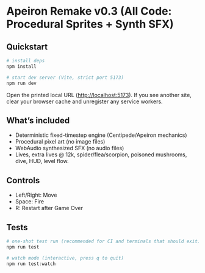 # Apeiron Remake v0.3 (All Code: Procedural Sprites + Synth SFX)

## Quickstart

```powershell
# install deps
npm install

# start dev server (Vite, strict port 5173)
npm run dev
```

Open the printed local URL (<http://localhost:5173>). If you see another site, clear your browser cache and unregister any service workers.

## What’s included

- Deterministic fixed-timestep engine (Centipede/Apeiron mechanics)
- Procedural pixel art (no image files)
- WebAudio synthesized SFX (no audio files)
- Lives, extra lives @ 12k, spider/flea/scorpion, poisoned mushrooms, dive, HUD, level flow.

## Controls

- Left/Right: Move
- Space: Fire
- R: Restart after Game Over

## Tests

```powershell
# one-shot test run (recommended for CI and terminals that should exit)
npm run test

# watch mode (interactive, press q to quit)
npm run test:watch
```
